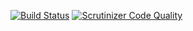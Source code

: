 [![Build Status](https://travis-ci.org/php-ds/polyfill.svg?branch=master)](https://travis-ci.org/php-ds/polyfill)
[![Scrutinizer Code Quality](https://scrutinizer-ci.com/g/php-ds/polyfill/badges/quality-score.png?b=master)](https://scrutinizer-ci.com/g/php-ds/polyfill/?branch=master)
